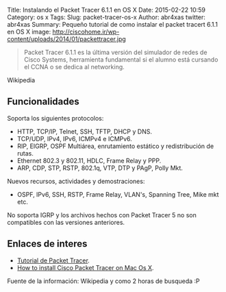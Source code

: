 Title: Instalando el Packet Tracer 6.1.1 en OS X
Date: 2015-02-22 10:59
Category: os x
Tags: 
Slug: packet-tracer-os-x
Author: abr4xas
twitter: abr4xas
Summary: Pequeño tutorial de como instalar el packet tracert 6.1.1 en OS X
image: http://ciscohome.ir/wp-content/uploads/2014/01/packettracer.jpg

> Packet Tracer 6.1.1 es la última versión del simulador de redes de Cisco Systems, herramienta fundamental si el alumno está cursando el CCNA o se dedica al networking.

Wikipedia

## Funcionalidades
Soporta los siguientes protocolos:
* HTTP, TCP/IP, Telnet, SSH, TFTP, DHCP y DNS.
* TCP/UDP, IPv4, IPv6, ICMPv4 e ICMPv6.
* RIP, EIGRP, OSPF Multiárea, enrutamiento estático y redistribución de rutas.
* Ethernet 802.3 y 802.11, HDLC, Frame Relay y PPP.
* ARP, CDP, STP, RSTP, 802.1q, VTP, DTP y PAgP, Polly Mkt.

Nuevos recursos, actividades y demostraciones:

* OSPF, IPv6, SSH, RSTP, Frame Relay, VLAN's, Spanning Tree, Mike mkt etc.

No soporta IGRP y los archivos hechos con Packet Tracer 5 no son compatibles con las versiones anteriores.

## Enlaces de interes

* [Tutorial de Packet Tracer](http://www.mundocisco.com/2009/01/tutorial-packet-tracer.html).
* [How to install Cisco Packet Tracer on Mac Os X](https://www.youtube.com/watch?v=15JHd_lc_TY).

Fuente de la información: Wikipedia y como 2 horas de busqueda :P